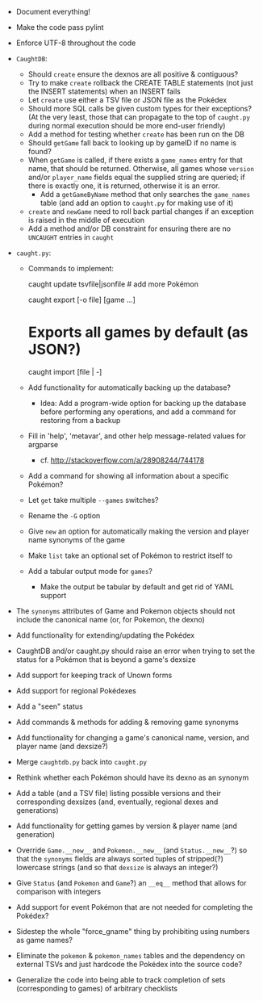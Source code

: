 - Document everything!
- Make the code pass pylint
- Enforce UTF-8 throughout the code
- `CaughtDB`:
    - Should `create` ensure the dexnos are all positive & contiguous?
    - Try to make `create` rollback the CREATE TABLE statements (not just the
      INSERT statements) when an INSERT fails
    - Let `create` use either a TSV file or JSON file as the Pokédex
    - Should more SQL calls be given custom types for their exceptions?  (At
      the very least, those that can propagate to the top of `caught.py` during
      normal execution should be more end-user friendly)
    - Add a method for testing whether `create` has been run on the DB
    - Should `getGame` fall back to looking up by gameID if no name is found?
    - When `getGame` is called, if there exists a `game_names` entry for that
      name, that should be returned.  Otherwise, all games whose `version`
      and/or `player_name` fields equal the supplied string are queried; if
      there is exactly one, it is returned, otherwise it is an error.
        - Add a `getGameByName` method that only searches the `game_names`
          table (and add an option to `caught.py` for making use of it)
    - `create` and `newGame` need to roll back partial changes if an exception
      is raised in the middle of execution
    - Add a method and/or DB constraint for ensuring there are no `UNCAUGHT`
      entries in `caught`

- `caught.py`:
    - Commands to implement:

        caught update tsvfile|jsonfile  # add more Pokémon

        caught export [-o file] [game ...]
        # Exports all games by default (as JSON?)

        caught import [file | -]

    - Add functionality for automatically backing up the database?
        - Idea: Add a program-wide option for backing up the database before
          performing any operations, and add a command for restoring from a
          backup
    - Fill in 'help', 'metavar', and other help message-related values for
      argparse
        - cf. <http://stackoverflow.com/a/28908244/744178>
    - Add a command for showing all information about a specific Pokémon?
    - Let `get` take multiple `--games` switches?
    - Rename the `-G` option
    - Give `new` an option for automatically making the version and player name
      synonyms of the game
    - Make `list` take an optional set of Pokémon to restrict itself to
    - Add a tabular output mode for `games`?
        - Make the output be tabular by default and get rid of YAML support

- The `synonyms` attributes of Game and Pokemon objects should not include the
  canonical name (or, for Pokemon, the dexno)
- Add functionality for extending/updating the Pokédex
- CaughtDB and/or caught.py should raise an error when trying to set the status
  for a Pokémon that is beyond a game's dexsize
- Add support for keeping track of Unown forms
- Add support for regional Pokédexes
- Add a "seen" status
- Add commands & methods for adding & removing game synonyms
- Add functionality for changing a game's canonical name, version, and player
  name (and dexsize?)
- Merge `caughtdb.py` back into `caught.py`
- Rethink whether each Pokémon should have its dexno as an synonym
- Add a table (and a TSV file) listing possible versions and their
  corresponding dexsizes (and, eventually, regional dexes and generations)
- Add functionality for getting games by version & player name (and generation)
- Override `Game.__new__` and `Pokemon.__new__` (and `Status.__new__`?) so that
  the `synonyms` fields are always sorted tuples of stripped(?) lowercase
  strings (and so that `dexsize` is always an integer?)
- Give `Status` (and `Pokemon` and `Game`?) an `__eq__` method that allows for
  comparison with integers
- Add support for event Pokémon that are not needed for completing the Pokédex?
- Sidestep the whole "force_gname" thing by prohibiting using numbers as game
  names?
- Eliminate the `pokemon` & `pokemon_names` tables and the dependency on
  external TSVs and just hardcode the Pokédex into the source code?

- Generalize the code into being able to track completion of sets
  (corresponding to games) of arbitrary checklists
